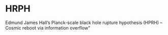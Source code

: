 # HRPH
Edmund James Hall’s Planck-scale black hole rupture hypothesis (HPRH) – Cosmic reboot via information overflow"
